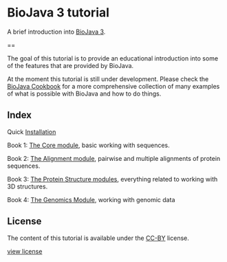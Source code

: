 BioJava 3 tutorial
=================

A brief introduction into [BioJava 3](https://github.com/biojava/biojava).

== 

The goal of this tutorial is to provide an educational introduction into some of the features that are provided by BioJava. 

At the moment this tutorial is still under development. Please check  the [BioJava Cookbook](http://biojava.org/wiki/BioJava:CookBook3.0) for a more comprehensive collection of many examples of what is possible with BioJava and how to do things.

## Index

Quick [Installation](installation.md)

Book 1: [The Core module](core/README.md), basic working with sequences.

Book 2: [The Alignment module](alignment/README.md), pairwise and multiple alignments of protein sequences.

Book 3: [The Protein Structure modules](structure/README.md), everything related to working with 3D structures.

Book 4: [The Genomics Module](genomics/README.md), working with genomic data


## License

The content of this tutorial is available under the [CC-BY](http://creativecommons.org/licenses/by/3.0/) license.

[view license](license.md)

